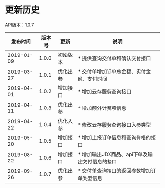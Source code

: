 # 更新历史 #
API版本：1.0.7

|发布时间|版本号|更新|说明|
|---|---|---|---|
|2019-01-09|1.0.0|初始版本|* 提供查询交付单和确认交付接口|
|2019-03-27|1.0.1|优化出参|* 交付单增加订单总金额、实付金额、支付时间|
|2019-04-01|1.0.2|增加接口|* 增加云存服务查询接口|
|2019-04-11|1.0.3|优化出参|* 增加额外计费项信息|
|2019-04-22|1.0.4|优化入参|* 修改云存服务查询接口入参类型|
|2019-05-20|1.0.5|增加接口|* 增加上报订单信息和查询价格的接口|
|2019-08-22|1.0.6|增加接口|* 增加输出JDX商品、api下单及输出交付信息的接口|
|2019-09-26|1.0.7|优化出参|* 交付单查询接口的返回参数增加订单类型信息|
